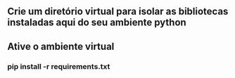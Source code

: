 ## Crie um diretório virtual para isolar as bibliotecas instaladas aqui do seu ambiente python
## Ative o ambiente virtual
  ### pip install -r requirements.txt
